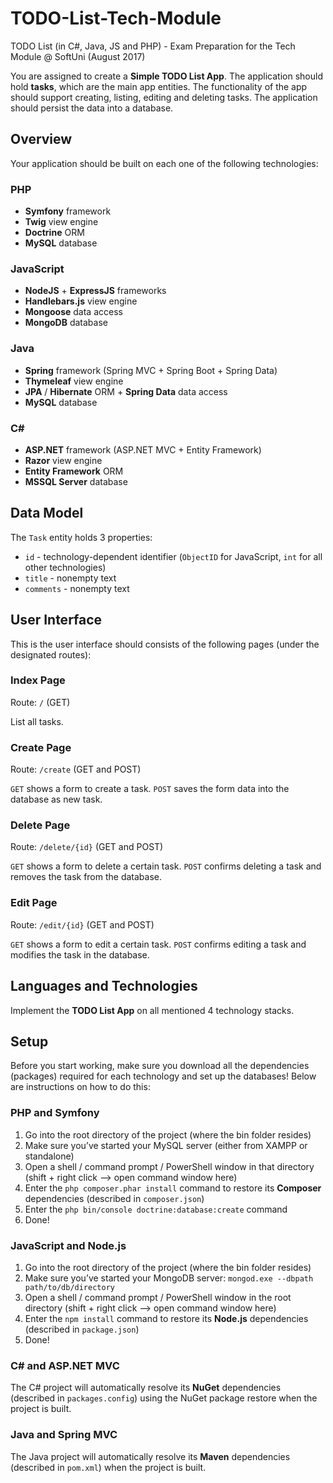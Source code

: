 # TODO-List-Tech-Module
TODO List (in C#, Java, JS and PHP) - Exam Preparation for the Tech Module @ SoftUni (August 2017)

You are assigned to create a **Simple TODO List App**. The application should hold **tasks**, which are the main app entities.
The functionality of the app should support creating, listing, editing and deleting tasks. The application should persist the data into a database.

## Overview
Your application should be built on each one of the following technologies:

### PHP
* **Symfony** framework
* **Twig** view engine
* **Doctrine** ORM
* **MySQL** database

### JavaScript
* **NodeJS** + **ExpressJS** frameworks
* **Handlebars.js** view engine
* **Mongoose** data access
* **MongoDB** database

### Java
* **Spring** framework (Spring MVC + Spring Boot + Spring Data)
* **Thymeleaf** view engine
* **JPA** / **Hibernate** ORM + **Spring Data** data access
* **MySQL** database

### C#
* **ASP.NET** framework (ASP.NET MVC + Entity Framework)
* **Razor** view engine
* **Entity Framework** ORM
* **MSSQL Server** database

## Data Model
The `Task` entity holds 3 properties:
* `id` - technology-dependent identifier (`ObjectID` for JavaScript, `int` for all other technologies)
* `title` - nonempty text
* `comments` - nonempty text

## User Interface
This is the user interface should consists of the following pages (under the designated routes):

### Index Page
Route: `/` (GET)

List all tasks.
 
### Create Page
Route: `/create` (GET and POST)

`GET` shows a form to create a task. `POST` saves the form data into the database as new task.
 
### Delete Page
Route: `/delete/{id}` (GET and POST)

`GET` shows a form to delete a certain task. `POST` confirms deleting a task and removes the task from the database.

### Edit Page
Route: `/edit/{id}` (GET and POST)

`GET` shows a form to edit a certain task. `POST` confirms editing a task and modifies the task in the database.
 
## Languages and Technologies
Implement the **TODO List App** on all mentioned 4 technology stacks.

## Setup
Before you start working, make sure you download all the dependencies (packages) required for each technology and set up the databases! Below are instructions on how to do this:

### PHP and Symfony
1. Go into the root directory of the project (where the bin folder resides)
2. Make sure you’ve started your MySQL server (either from XAMPP or standalone)
3. Open a shell / command prompt / PowerShell window in that directory (shift + right click --> open command window here)
4. Enter the `php composer.phar install` command to restore its **Composer** dependencies (described in `composer.json`)
5. Enter the `php bin/console doctrine:database:create` command
6. Done!

### JavaScript and Node.js
1. Go into the root directory of the project (where the bin folder resides)
2. Make sure you’ve started your MongoDB server: `mongod.exe --dbpath path/to/db/directory`
3. Open a shell / command prompt / PowerShell window in the root directory (shift + right click --> open command window here)
4. Enter the `npm install` command to restore its **Node.js** dependencies (described in `package.json`)
5. Done!

### C# and ASP.NET MVC
The C# project will automatically resolve its **NuGet** dependencies (described in `packages.config`) using the NuGet package restore when the project is built.

### Java and Spring MVC
The Java project will automatically resolve its **Maven** dependencies (described in `pom.xml`) when the project is built.
